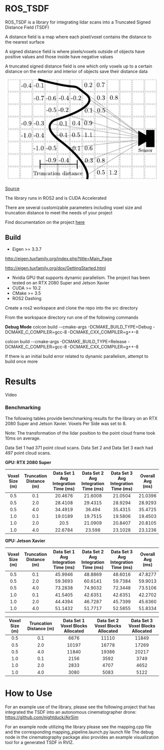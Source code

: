 # ROS_TSDF

ROS_TSDF is a library for integrating lidar scans into a Truncated Signed Distance Field (TSDF)

A distance field is a map where each pixel/voxel contains the distance to the nearest surface

A signed distance field is where pixels/voxels outside of objects have positive values and those inside have negative values

A truncated signed distance field is one which only voxels up to a certain distance on the exterior and interior of objects save their distance data

![](https://github.com/naraharip2017/ros_tsdf/blob/main/docs/images/TSDF.JPG)

[Source](https://www.researchgate.net/publication/276120886_Real-time_large-scale_dense_RGB-D_SLAM_with_volumetric_fusion)

The library runs in ROS2 and is CUDA Accelerated

There are several customizable parameters including voxel size and truncation distance to meet the needs of your project

Find documentation on the project [here](https://github.com/naraharip2017/ros_tsdf/wiki)

## Build
* Eigen >= 3.3.7

http://eigen.tuxfamily.org/index.php?title=Main_Page

http://eigen.tuxfamily.org/dox/GettingStarted.html

* Nvidia GPU that supports dynamic parallelism. The project has been tested on an RTX 2080 Super and Jetson Xavier
* CUDA >= 10.2
* CMake >= 3.5
* ROS2 Dashing

Create a ros2 workspace and clone the repo into the src directory

From the workspace directory run one of the following commands

**Debug Mode**
colcon build --cmake-args -DCMAKE_BUILD_TYPE=Debug -DCMAKE_C_COMPILER=gcc-8 -DCMAKE_CXX_COMPILER=g++-8

colcon build --cmake-args -DCMAKE_BUILD_TYPE=Release -DCMAKE_C_COMPILER=gcc-8 -DCMAKE_CXX_COMPILER=g++-8

If there is an initial build error related to dynamic parallelism, attempt to build once more

# Results
Video

### Benchmarking

The following tables provide benchmarking results for the library on an RTX 2080 Super and Jetson Xavier. Voxels Per Side was set to 8. 

Note: The transformation of the lidar position to the point cloud frame took 10ms on average.

Data Set 1 had 371 point cloud scans. Data Set 2 and Data Set 3 each had 497 point cloud scans.

**GPU: RTX 2080 Super**

|Voxel Size (m) | Truncation Distance (m) | Data Set 1 Avg Integration Time (ms)|Data Set 2 Avg Integration Time (ms) | Data Set 3 Avg Integration Time (ms)| Overall Avg (ms)|
|:----:|:----:|:----:|:----:|:----:|:----:|
|0.5        | 0.1                 |20.4676             |21.6008                |21.0504         |21.0396 |
|0.5        | 2.0                 |28.4108             |29.4315                |28.9294         |28.9293 |
|0.5        | 4.0                 |34.4919             |36.494                 |35.4315         |35.4725 |
|1.0        | 0.1                 |19.0189             |19.7515                |19.5806         |19.4503 |
|1.0        | 2.0                 |20.5                |21.0909                |20.8407         |20.8105 |
|1.0        | 4.0                 |22.6784             |23.598                 |23.1028         |23.1236 |

**GPU: Jetson Xavier**

|Voxel Size (m) | Truncation Distance (m) | Data Set 1 Avg Integration Time (ms)|Data Set 2 Avg Integration Time (ms) | Data Set 3 Avg Integration Time (ms)| Overall Avg (ms)|
|:----:|:----:|:----:|:----:|:----:|:----:|
|0.5        | 0.1                 |45.9946             |48.8869                 |48.6016       |47.8277 |
|0.5        | 2.0                 |59.3693             |60.6141                 |59.7384       |59.9013 |
|0.5        | 4.0                 |73.2838             |74.9032                 |72.3448       |73.5106 |
|1.0        | 0.1                 |41.5405             |42.6351                 |42.6351       |42.2702 |
|1.0        | 2.0                 |44.4394             |46.7287                 |45.7399       |45.6360 |
|1.0        | 4.0                 |51.1432             |51.7717                 |52.5855       |51.8334 |


|Voxel Size (m) | Truncation Distance (m) |Data Set 1 Voxel Blocks Allocated| Data Set 2 Voxel Blocks Allocated|Data Set 3 Voxel Blocks Allocated |
|:----:|:----:|:----:|:----:|:----:|
|0.5        | 0.1                 |6676       |11110             |11849            |
|0.5        | 2.0                 |10197      |16778             |17269            |
|0.5        | 4.0                 |11840      |19386             |20217            |
|1.0        | 0.1                 |2156       |3592              |3749             |
|1.0        | 2.0                 |2833       |4707              |4652             |
|1.0        | 4.0                 |3080       |5083              |5122             |


# How to Use
For an example use of the library, please see the following project that has integrated the TSDF into an autonomous cinematographer drone: https://github.com/nightduck/AirSim

For an example node utilizing the library please see the mapping.cpp file and the corresponding mapping_pipeline.launch.py launch file
The debug node in the cinematography package also provides an example visualization tool for a generated TSDF in RVIZ.

